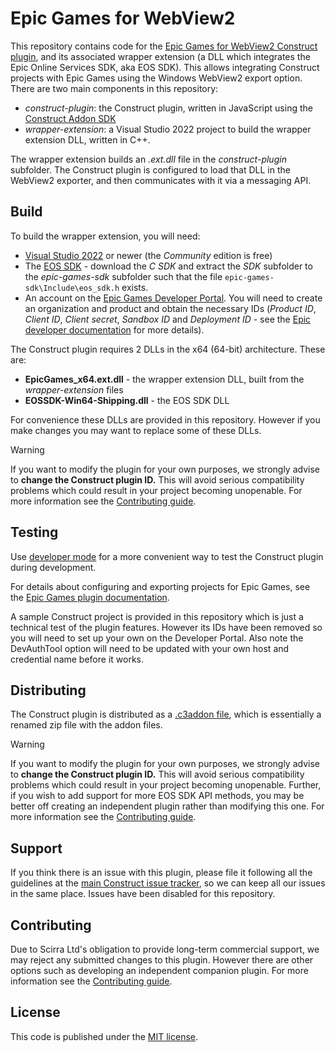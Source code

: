 # Epic Games for WebView2

This repository contains code for the [Epic Games for WebView2 Construct plugin](https://www.construct.net/en/make-games/addons/1106/epic-games-webview2), and its associated wrapper extension (a DLL which integrates the Epic Online Services SDK, aka EOS SDK). This allows integrating Construct projects with Epic Games using the Windows WebView2 export option. There are two main components in this repository:

- *construct-plugin*: the Construct plugin, written in JavaScript using the [Construct Addon SDK](https://github.com/Scirra/Construct-Addon-SDK)
- *wrapper-extension*: a Visual Studio 2022 project to build the wrapper extension DLL, written in C++.

The wrapper extension builds an *.ext.dll* file in the *construct-plugin* subfolder. The Construct plugin is configured to load that DLL in the WebView2 exporter, and then communicates with it via a messaging API.

## Build

To build the wrapper extension, you will need:

- [Visual Studio 2022](https://visualstudio.microsoft.com/downloads/) or newer (the *Community* edition is free)
- The [EOS SDK](https://dev.epicgames.com/sdk) - download the *C SDK* and extract the *SDK* subfolder to the *epic-games-sdk* subfolder such that the file `epic-games-sdk\Include\eos_sdk.h` exists.
- An account on the [Epic Games Developer Portal](https://dev.epicgames.com/portal). You will need to create an organization and product and obtain the necessary IDs (*Product ID*, *Client ID*, *Client secret*, *Sandbox ID* and *Deployment ID* - see the [Epic developer documentation](https://dev.epicgames.com/docs) for more details).

The Construct plugin requires 2 DLLs in the x64 (64-bit) architecture. These are:

- **EpicGames_x64.ext.dll** - the wrapper extension DLL, built from the *wrapper-extension* files
- **EOSSDK-Win64-Shipping.dll** - the EOS SDK DLL

For convenience these DLLs are provided in this repository. However if you make changes you may want to replace some of these DLLs.

> [!WARNING]
> If you want to modify the plugin for your own purposes, we strongly advise to **change the Construct plugin ID.** This will avoid serious compatibility problems which could result in your project becoming unopenable. For more information see the [Contributing guide](https://github.com/Scirra/Construct-Plugin-EpicGames/blob/main/CONTRIBUTING.md).

## Testing

Use [developer mode](https://www.construct.net/en/make-games/manuals/addon-sdk/guide/using-developer-mode) for a more convenient way to test the Construct plugin during development.

For details about configuring and exporting projects for Epic Games, see the [Epic Games plugin documentation](https://www.construct.net/en/make-games/addons/1106/epic-games-webview2/documentation).

A sample Construct project is provided in this repository which is just a technical test of the plugin features. However its IDs have been removed so you will need to set up your own on the Developer Portal. Also note the DevAuthTool option will need to be updated with your own host and credential name before it works.

## Distributing

The Construct plugin is distributed as a [.c3addon file](https://www.construct.net/en/make-games/manuals/addon-sdk/guide/c3addon-file), which is essentially a renamed zip file with the addon files.

> [!WARNING]
> If you want to modify the plugin for your own purposes, we strongly advise to **change the Construct plugin ID.** This will avoid serious compatibility problems which could result in your project becoming unopenable. Further, if you wish to add support for more EOS SDK API methods, you may be better off creating an independent plugin rather than modifying this one. For more information see the [Contributing guide](https://github.com/Scirra/Construct-Plugin-EpicGames/blob/main/CONTRIBUTING.md).

## Support

If you think there is an issue with this plugin, please file it following all the guidelines at the [main Construct issue tracker](https://github.com/Scirra/Construct-bugs), so we can keep all our issues in the same place. Issues have been disabled for this repository.

## Contributing

Due to Scirra Ltd's obligation to provide long-term commercial support, we may reject any submitted changes to this plugin. However there are other options such as developing an independent companion plugin. For more information see the [Contributing guide](https://github.com/Scirra/Construct-Plugin-EpicGames/blob/main/CONTRIBUTING.md).

## License

This code is published under the [MIT license](LICENSE).